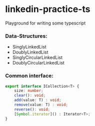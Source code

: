 # linkedin-practice-ts

Playground for writing some typescript

### Data-Structures:
- SinglyLinkedList
- DoublyLinkedList
- SinglyCircularLinkedList
- DoublyCircularLinkedList

### Common interface:
```typescript
export interface ICollection<T> {
    size: number;
    clear(): void;
    add(value: T) : void;
    remove(value: T) : void;
    reverse(): void;
    [Symbol.iterator]() : Iterator<T>;
}
```
